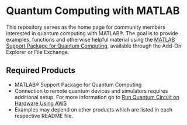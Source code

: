 # Quantum Computing with MATLAB

This repository serves as the home page for community members interested in quantum computing
with MATLAB&reg;. The goal is to provide examples, functions and otherwise helpful material using the [MATLAB 
Support Package for Quantum Computing](https://www.mathworks.com/help/matlab/quantum-computing.html), available through the Add-On Explorer or File Exchange. 

## Required Products
- MATLAB&reg; Support Package for Quantum Computing
- Connection to remote quantum devices and simulators requires additional setup. For more information go to 
[Run Quantum Circuit on Hardware Using AWS](https://www.mathworks.com/help/matlab/math/run-quantum-circuit-on-hardware.html)
- Examples may depend on other products which are listed in each respective README file.



